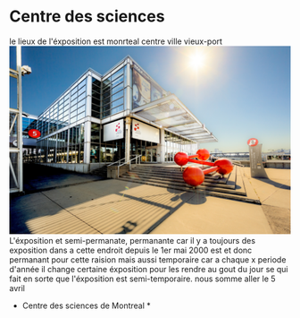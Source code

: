 # Centre des sciences 

le lieux de l'éxposition est monrteal centre ville vieux-port 
![image](https://github.com/djalilt/DjalilT-H24_V11_inspirations_TAIBI/blob/main/Centre%20des%20science/CentreDesSciences.jpg?raw=true)
L'éxposition et semi-permanate, permanante car il y a toujours des exposition dans a cette endroit depuis le 1er mai 2000 est et donc permanant pour cette raision mais aussi temporaire car a chaque x periode d'année il change certaine éxposition pour les rendre au gout du jour se qui fait en sorte que l'éxposition est semi-temporaire.
nous somme aller le 5 avril 

* Centre des sciences de Montreal *
